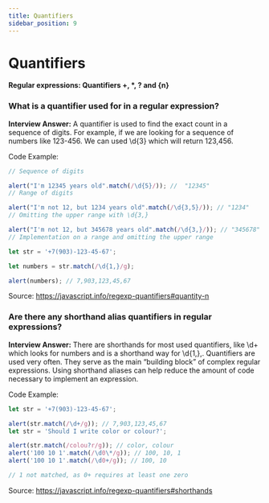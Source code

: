 ```yaml
---
title: Quantifiers
sidebar_position: 9
---
```


# Quantifiers

**Regular expressions: Quantifiers +, \*, ? and {n}**

### What is a quantifier used for in a regular expression?

**Interview Answer:** A quantifier is used to find the exact count in a sequence of digits. For example, if we are looking for a sequence of numbers like 123-456. We can used \d{3} which will return 123,456.

Code Example:

```js
// Sequence of digits

alert("I'm 12345 years old".match(/\d{5}/)); //  "12345"
// Range of digits

alert("I'm not 12, but 1234 years old".match(/\d{3,5}/)); // "1234"
// Omitting the upper range with \d{3,}

alert("I'm not 12, but 345678 years old".match(/\d{3,}/)); // "345678"
// Implementation on a range and omitting the upper range

let str = '+7(903)-123-45-67';

let numbers = str.match(/\d{1,}/g);

alert(numbers); // 7,903,123,45,67
```

Source: <https://javascript.info/regexp-quantifiers#quantity-n>

### Are there any shorthand alias quantifiers in regular expressions?

**Interview Answer:** There are shorthands for most used quantifiers, like \d+ which looks for numbers and is a shorthand way for \d{1,},. Quantifiers are used very often. They serve as the main “building block” of complex regular expressions. Using shorthand aliases can help reduce the amount of code necessary to implement an expression.

Code Example:

```js
let str = '+7(903)-123-45-67';

alert(str.match(/\d+/g)); // 7,903,123,45,67
let str = 'Should I write color or colour?';

alert(str.match(/colou?r/g)); // color, colour
alert('100 10 1'.match(/\d0\*/g)); // 100, 10, 1
alert('100 10 1'.match(/\d0+/g)); // 100, 10

// 1 not matched, as 0+ requires at least one zero
```

Source: <https://javascript.info/regexp-quantifiers#shorthands>
